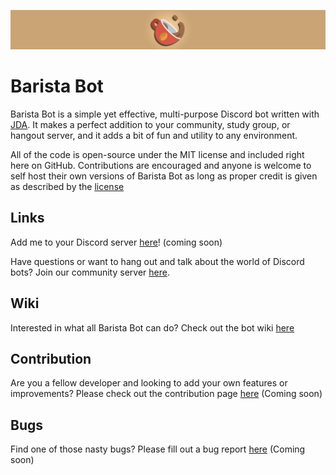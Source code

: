 ![Barista](branding/banner.jpg)

# Barista Bot
Barista Bot is a simple yet effective, multi-purpose Discord bot written with [JDA](https://github.com/DV8FromTheWorld/JDA). It makes a perfect addition to your community, study group, or hangout server, and it adds a bit of fun and utility to any environment.

All of the code is open-source under the MIT license and included right here on GitHub. Contributions are encouraged and anyone is welcome to self host their own versions of Barista Bot as long as proper credit is given as described by the [license](LICENSE)

## Links
Add me to your Discord server [here](https://discord.com)! (coming soon)

Have questions or want to hang out and talk about the world of Discord bots? Join our community server [here](https://discord.gg/u8hAu6sEtw).

## Wiki
Interested in what all Barista Bot can do? Check out the bot wiki [here](https://github.com/thetechnicalfox/baristabot/wiki)

## Contribution
Are you a fellow developer and looking to add your own features or improvements? Please check out the contribution page [here]() (Coming soon)

## Bugs
Find one of those nasty bugs? Please fill out a bug report [here]() (Coming soon)
